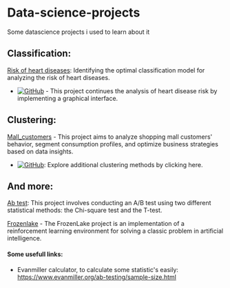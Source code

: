 # Data-science-projects
Some datascience projects i used to learn about it

## Classification:

[Risk of heart diseases](https://github.com/Barboss4/Data-science-projects/blob/main/Risk_of_Heart_Disease.ipynb):  Identifying the optimal classification model for analyzing the risk of heart diseases.

-  [![GitHub](https://img.shields.io/badge/GitHub-View%20Project-blue)](https://github.com/Barboss4/Risk-of-Heart-Disease/tree/main) - This project continues the analysis of heart disease risk by implementing a graphical interface.

## Clustering:

[Mall_customers](https://github.com/Barboss4/Data-science-projects/blob/main/Mall_customers.ipynb) - This project aims to analyze shopping mall customers' behavior, segment consumption profiles, and optimize business strategies based on data insights.

- [![GitHub](https://img.shields.io/badge/GitHub-View%20Project-blue)](https://github.com/Barboss4/Clustering-Methods): Explore additional clustering methods by clicking here.

## And more:

[Ab test](https://github.com/Barboss4/Data-science-projects/blob/main/Teste_A_B.ipynb): This project involves conducting an A/B test using two different statistical methods: the Chi-square test and the T-test.

[Frozenlake](https://github.com/Barboss4/Data-science-projects/blob/main/Frozenlake.ipynb) - The FrozenLake project is an implementation of a reinforcement learning environment for solving a classic problem in artificial intelligence.



#### Some usefull links:

- Evanmiller calculator, to calculate some statistic's easily: https://www.evanmiller.org/ab-testing/sample-size.html
